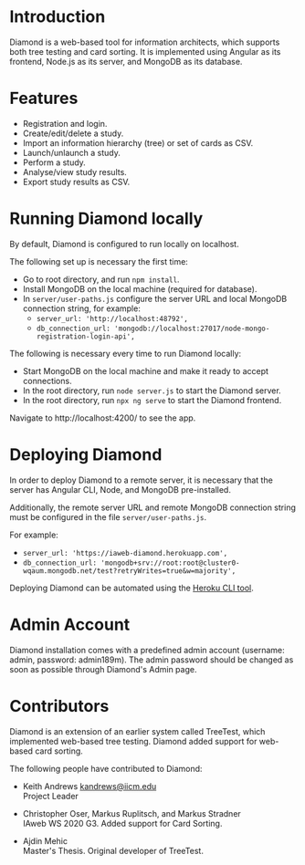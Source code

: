
# Introduction

Diamond is a web-based tool for information architects, which supports
both tree testing and card sorting. It is implemented using Angular as
its frontend, Node.js as its server, and MongoDB as its database.


# Features

- Registration and login.
- Create/edit/delete a study.
- Import an information hierarchy (tree) or set of cards as CSV.
- Launch/unlaunch a study.
- Perform a study.
- Analyse/view study results.
- Export study results as CSV.



# Running Diamond locally

By default, Diamond is configured to run locally on localhost.

The following set up is necessary the first time:
- Go to root directory, and run ```npm install```.
- Install MongoDB on the local machine (required for database).
- In ```server/user-paths.js``` configure the server URL and local MongoDB connection string,
  for example:
  - ```server_url: 'http://localhost:48792',```
  - ```db_connection_url: 'mongodb://localhost:27017/node-mongo-registration-login-api',```

The following is necessary every time to run Diamond locally:
- Start MongoDB on the local machine and make it ready to accept connections.
- In the root directory, run ```node server.js``` to start the Diamond server.
- In the root directory, run ```npx ng serve``` to start the Diamond frontend.

Navigate to http://localhost:4200/ to see the app.



# Deploying Diamond

In order to deploy Diamond to a remote server, it is necessary that
the server has Angular CLI, Node, and MongoDB pre-installed.

Additionally, the remote server URL and remote MongoDB connection
string must be configured in the file ```server/user-paths.js```.

For example:
- ```server_url: 'https://iaweb-diamond.herokuapp.com',```
- ```db_connection_url: 'mongodb+srv://root:root@cluster0-wqaum.mongodb.net/test?retryWrites=true&w=majority',```


Deploying Diamond can be automated using the [Heroku CLI
tool](https://devcenter.heroku.com/articles/heroku-cli).



# Admin Account

Diamond installation comes with a predefined admin account (username:
admin, password: admin189m). The admin password should be changed as
soon as possible through Diamond's Admin page.




# Contributors

Diamond is an extension of an earlier system called TreeTest, which
implemented web-based tree testing. Diamond added support for
web-based card sorting.


The following people have contributed to Diamond:

- Keith Andrews
  [kandrews@iicm.edu](mailto:kandrews@iicm.edu?subject=Rslidy)  
  Project Leader

- Christopher Oser, Markus Ruplitsch, and Markus Stradner  
  IAweb WS 2020 G3. Added support for Card Sorting.

- Ajdin Mehic  
  Master's Thesis. Original developer of TreeTest.

